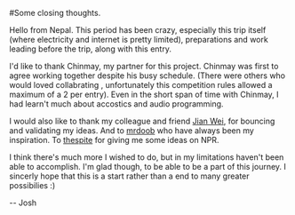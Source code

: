 #Some closing thoughts.

Hello from Nepal. This period has been crazy, especially this trip itself (where electricity and internet is pretty limited), preparations and work leading before the trip, along with this entry.

I'd like to thank Chinmay, my partner for this project. Chinmay was first to agree working together despite his busy schedule. (There were others who would loved collabrating , unfortunately this competition rules allowed a maximum of a 2 per entry). Even in the short span of time with Chinmay, I had learn't much about accostics and audio programming.

I would also like to thank my colleague and friend [Jian Wei](http://madebyjw.com), for bouncing and validating my ideas. And to [mrdoob](http://mrdoob.com) who have always been my inspiration. To [thespite](https://twitter.com/thespite) for giving me some ideas on NPR.

I think there's much more I wished to do, but in my limitations haven't been able to accomplish. I'm glad though, to be able to be a part of this journey. I sincerly hope that this is a start rather than a end to many greater possibilies :)

-- Josh
